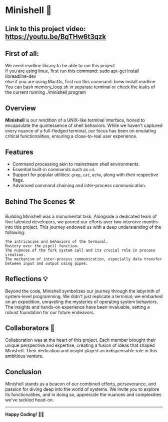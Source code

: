 # Minishell 🐚

Link to this project video: https://youtu.be/BgTHw6t3qzk</a>
---
## First of all: 
We need readline library to be able to run this project <br>
If you are using linux, first run this command: sudo apt-get install libreadline-dev <br>
else if you are using MacOs,  first run this command: brew install readline <br>
You can bash memory_loop.sh in separate terminal or check the leaks of the current running ./minishell program

## Overview

**Minishell** is our rendition of a UNIX-like terminal interface, honed to encapsulate the quintessence of shell behaviors. While we haven't captured every nuance of a full-fledged terminal, our focus has been on emulating critical functionalities, ensuring a close-to-real user experience.

## Features

- Command processing akin to mainstream shell environments.
- Essential built-in commands such as `cd`.
- Support for popular utilities: `grep`, `cat`, `echo`, along with their respective flags.
- Advanced command chaining and inter-process communication.

## Behind The Scenes 🛠️

Building Minishell was a monumental task. Alongside a dedicated team of five talented developers, we poured our efforts over two intensive months into this project. This journey endowed us with a deep understanding of the following:

    The intricacies and behaviors of the terminal.
    Mastery over the pipe() function.
    The nuances of the fork system call and its crucial role in process creation.
    The mechanism of inter-process communication, especially data transfer between input and output using pipes.

## Reflections 💡

Beyond the code, Minishell symbolizes our journey through the labyrinth of system-level programming. We didn't just replicate a terminal; we embarked on an expedition, unraveling the mysteries of operating system behaviors. The insights and hands-on experience have been invaluable, setting a robust foundation for our future endeavors.

## Collaborators 🌟

Collaboration was at the heart of this project. Each member brought their unique perspective and expertise, creating a fusion of ideas that shaped Minishell. Their dedication and insight played an indispensable role in this ambitious venture.

## Conclusion

Minishell stands as a beacon of our combined efforts, perseverance, and passion for diving deep into the world of systems. We invite you to explore its functionalities, and in doing so, appreciate the nuances and complexities we've tackled head-on.

---

**Happy Coding!** 🚀🎉
